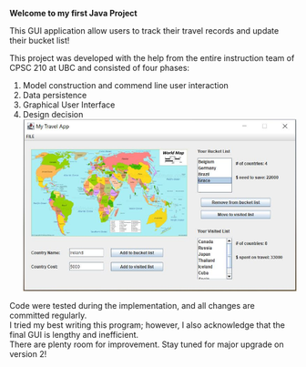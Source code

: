 **Welcome to my first Java Project**

This GUI application allow users to track their travel records and update their bucket list!  

This project was developed with the help from the entire instruction team of CPSC 210 at UBC and consisted of four phases:
1. Model construction and commend line user interaction
2. Data persistence 
3. Graphical User Interface 
4. Design decision   
![Figure. GUI window for MyFirstJava project](https://github.com/yxing6/MyFirstJavaGUI/blob/main/Project_GUI.JPG)  

Code were tested during the implementation, and all changes are committed regularly.   
I tried my best writing this program; however, I also acknowledge that the final GUI is lengthy and inefficient.   
There are plenty room for improvement. Stay tuned for major upgrade on version 2! 
